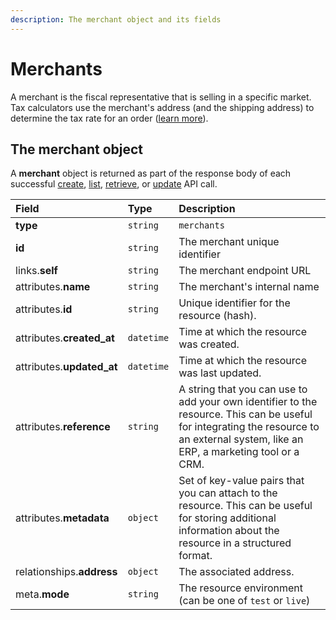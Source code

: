 ```yaml
---
description: The merchant object and its fields
---
```


# Merchants

A merchant is the fiscal representative that is selling in a specific market. Tax calculators use the merchant's address \(and the shipping address\) to determine the tax rate for an order \([learn more](https://commercelayer.io/glossary/merchant/)\).

## The merchant object

A **merchant** object is returned as part of the response body of each successful [create](https://docs.commercelayer.io/api/resources/merchants/create_merchant), [list](https://docs.commercelayer.io/api/resources/merchants/list_merchants), [retrieve](https://docs.commercelayer.io/api/resources/merchants/retrieve_merchant), or [update](https://docs.commercelayer.io/api/resources/merchants/update_merchant) API call.

| Field | Type | Description |
| :--- | :--- | :--- |
| **type** | `string` | `merchants` |
| **id** | `string` | The merchant unique identifier |
| links.**self** | `string` | The merchant endpoint URL |
| attributes.**name** | `string` | The merchant's internal name |
| attributes.**id** | `string` | Unique identifier for the resource \(hash\). |
| attributes.**created\_at** | `datetime` | Time at which the resource was created. |
| attributes.**updated\_at** | `datetime` | Time at which the resource was last updated. |
| attributes.**reference** | `string` | A string that you can use to add your own identifier to the resource. This can be useful for integrating the resource to an external system, like an ERP, a marketing tool or a CRM. |
| attributes.**metadata** | `object` | Set of key-value pairs that you can attach to the resource. This can be useful for storing additional information about the resource in a structured format. |
| relationships.**address** | `object` | The associated address. |
| meta.**mode** | `string` | The resource environment \(can be one of `test` or `live`\) |

